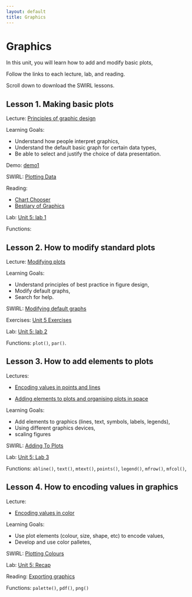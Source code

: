 ```yaml
---
layout: default
title: Graphics
---
```


# Graphics 

In this unit, you will learn how to add and modify basic plots, 

Follow the links to each lecture, lab, and reading.

Scroll down to download the SWIRL lessons.



## Lesson 1. Making basic plots

Lecture: [Principles of graphic design](../unit5/principles-of-graphics.html)

Learning Goals:
 - Understand how people interpret graphics,
 - Understand the default basic graph for certain data types,
 - Be able to select and justify the choice of data presentation.
 
Demo: [demo1](../unit5/demo1.html) 

SWIRL: [Plotting Data](../unit5/swirl/Plotting_Data.html)

Reading: 
 - [Chart Chooser](http://intro2r.info/unit5/img/ChartChooser.pdf)
 - [Bestiary of Graphics](../unit5/bestiary-graphics.html)

Lab: [Unit 5: lab 1](../unit5/labs.html)

Functions: 

## Lesson 2. How to modify standard plots

Lecture: [Modifying plots](../unit5/modifying-plots.html)

Learning Goals:

 - Understand principles of best practice in figure design,
 - Modify default graphs,
 - Search for help.

SWIRL: [Modifying default graphs](../unit5/swirl/Modifying_Standard_Plots.html)

Exercises: [Unit 5 Exercises](../unit5/exercises.html)

Lab: [Unit 5: lab 2](../unit5/labs.html)

Functions: `plot()`, `par()`.



## Lesson 3. How to add elements to plots

Lectures: 

 - [Encoding values in points and lines](../unit5/encoding-values.html)

 - [Adding elements to plots and organising plots in space](../unit5/adding-to-plots.html)

Learning Goals:
 - Add elements to graphics (lines, text, symbols, labels, legends),
 - Using different graphics devices,
 - scaling figures

SWIRL: [Adding To Plots](../unit5/swirl/Adding_To_Plots.html)

Lab: [Unit 5: Lab 3](../unit5/labs.html)

Functions: `abline()`, `text()`, `mtext()`, `points()`, `legend()`, `mfrow()`, `mfcol()`,


## Lesson 4. How to encoding values in graphics

Lecture:
 
 - [Encoding values in color](../unit5/using-colour.html)


Learning Goals:
 - Use plot elements (colour, size, shape, etc) to encode values,
 - Develop and use color palletes,


SWIRL: [Plotting Colours](../unit5/swirl/Plotting_Colours.html)

Lab: [Unit 5: Recap](../unit5/labs.html)

Reading: [Exporting graphics](../unit5/exporting-graphics.html)

Functions: `palette()`, `pdf()`, `png()`



